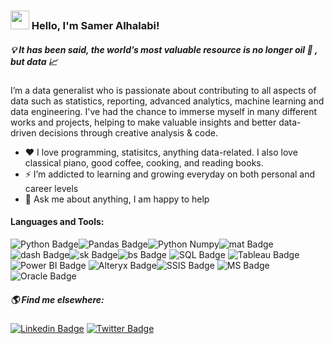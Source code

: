 ### <img src="https://media.giphy.com/media/hvRJCLFzcasrR4ia7z/giphy.gif" width="30px"> Hello, I'm Samer Alhalabi!

##### :bulb: It has been said, the world’s most valuable resource is no longer oil 🚧 , but data 📈


I’m a data generalist who is passionate about contributing to all aspects of data such as statistics, reporting, advanced analytics, machine learning and data engineering. I've had the chance to immerse myself in many different works and projects, helping to make valuable insights and better data-driven decisions through creative analysis & code.


- :heart: I love programming, statisitcs, anything data-related. I also love classical piano, good coffee, cooking, and reading books.
- ⚡ I’m addicted to learning and growing everyday on both personal and career levels
- 💬 Ask me about anything, I am happy to help

#### Languages and Tools: 
![Python Badge](https://img.shields.io/badge/-Python-gray?style=flat-square&logo=python&logoColor=white&link)![Pandas Badge](https://img.shields.io/badge/-pandas-gray?style=flat-square&logo=pandas&logoColor=white&link)![Python Numpy](https://img.shields.io/badge/-NumPy-gray?style=flat-square&logo=NumPy&logoColor=white&link)![mat Badge](https://img.shields.io/badge/-Matplotlib-gray?style=flat-square&logo=Matplotlib&logoColor=white&link)![dash Badge](https://img.shields.io/badge/-Dash-gray?style=flat-square&logo=Dash%20Python&logoColor=white&link)![sk Badge](https://img.shields.io/badge/-scikitlearn-gray?style=flat-square&logo=scikit-learn&logoColor=white&link)![bs Badge](https://img.shields.io/badge/-Beautiful%20Soup-gray?style=flat-square&logo=Beautiful%20Soup&logoColor=white&link)
![SQL Badge](https://img.shields.io/badge/-SQL-black?style=flat-square&logo=SQL&logoColor=yellow&link)
![Tableau Badge](https://img.shields.io/badge/-Tableau-blue?style=flat-square&logo=Tableau&logoColor=white&link)![Power BI Badge](https://img.shields.io/badge/-Power%20BI-yellow?style=flat-square&logo=Power%20BI&logoColor=black&link)
![Alteryx Badge](https://img.shields.io/badge/-Alteryx-blue?style=flat-square&logo=Alteryx&logoColor=white&link)![SSIS Badge](https://img.shields.io/badge/-SSIS-black?style=flat-square&logo=ssis&logoColor=white&link)
![MS Badge](https://img.shields.io/badge/-Microsoft%20Products-blue?style=flat-square&logo=Microsoft&logoColor=white&link)![Oracle Badge](https://img.shields.io/badge/-Oracle%20Products-red?style=flat-square&logo=Oracle&logoColor=white&link)


##### 🌎 Find me elsewhere:
[![Linkedin Badge](https://img.shields.io/badge/-LinkedIn-blue?style=flat-square&logo=Linkedin&logoColor=white&link=https://https://www.linkedin.com/in/sameralhalabi/)](https://www.linkedin.com/in/sameralhalabi/)  [![Twitter Badge](https://img.shields.io/badge/-Twitter-1ca0f1?style=flat-square&labelColor=1ca0f1&logo=twitter&logoColor=white&link=https://twitter.com/SamerAlHalabi4)](https://twitter.com/SamerAlHalabi4)


